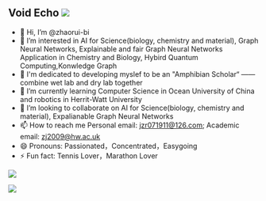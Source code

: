 ## Void Echo ![](https://komarev.com/ghpvc/?username=zhaorui-bi)
- 👋 Hi, I’m @zhaorui-bi 
- 👀 I’m interested in AI for Science(biology, chemistry and material), Graph Neural Networks, Explainable and fair Graph Neural Networks Application in Chemistry and Biology, Hybird Quantum Computing,Konwledge Graph
- 🚀 I'm dedicated to developing myslef to be an "Amphibian Scholar“ —— combine wet lab and dry lab together
- 🌱 I’m currently learning Computer Science in Ocean University of China and robotics in Herrit-Watt University
- 💞️ I’m looking to collaborate on AI for Science(biology, chemistry and material), Expalianable Graph Neural Networks
- 📫 How to reach me Personal email: jzr071911@126.com; Academic email: zj2009@hw.ac.uk
- 😄 Pronouns: Passionated，Concentrated，Easygoing
- ⚡ Fun fact: Tennis Lover，Marathon Lover

![](https://github-readme-stats.vercel.app/api?username=zhaorui-bi&count_private=true&show_icons=true&theme=transparent)

[![](https://github-readme-stats.vercel.app/api/top-langs/?username=zhaorui-bi&layout=compact&hide=javascript,html,c,css,scss,typescript,xml,ShaderLab)](https://github.com/anuraghazra/github-readme-stats)

<!---
zhaorui-bi/zhaorui-bi is a ✨ special ✨ repository because its `README.md` (this file) appears on your GitHub profile.
You can click the Preview link to take a look at your changes.
--->
